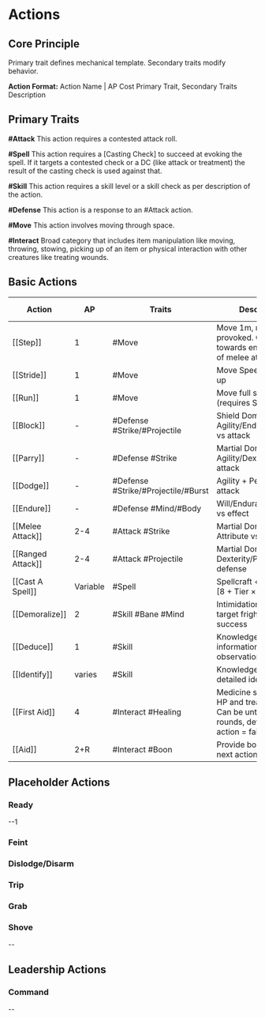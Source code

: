 # Actions

## Core Principle
Primary trait defines mechanical template. Secondary traits modify behavior.

**Action Format:**
Action Name | AP Cost
Primary Trait, Secondary Traits
Description

## Primary Traits

**#Attack**
This action requires a contested attack roll.

**#Spell**
This action requires a [Casting Check] to succeed at evoking the spell. If it targets a contested check or a DC (like attack or treatment) the result of the casting check is used against that.

**#Skill**
This action requires a skill level or a skill check as per description of the action.

**#Defense**
This action is a response to an #Attack action.

**#Move**
This action involves moving through space.

**#Interact**
Broad category that includes item manipulation like moving, throwing, stowing, picking up of an item or physical interaction with other creatures like treating wounds.

## Basic Actions

| Action            | AP       | Traits                              | Description                                                                                               | Enhanced by                           |
| ----------------- | -------- | ----------------------------------- | --------------------------------------------------------------------------------------------------------- | ------------------------------------- |
| [[Step]]          | 1        | #Move                               | Move 1m, no reactions provoked. Can step towards enemy as part of melee attack                            | -                                     |
| [[Stride]]        | 1        | #Move                               | Move Speed/2 rounded up                                                                                   | -                                     |
| [[Run]]           | 1        | #Move                               | Move full speed (requires Stride prior)                                                                   | -                                     |
| [[Block]]         | -        | #Defense #Strike/#Projectile        | Shield Domain + Agility/Endurance/Might vs attack                                                         | -                                     |
| [[Parry]]         | -        | #Defense #Strike                    | Martial Domain + Agility/Dexterity vs attack                                                              | -                                     |
| [[Dodge]]         | -        | #Defense #Strike/#Projectile/#Burst | Agility + Perception vs attack                                                                            | -                                     |
| [[Endure]]        | -        | #Defense #Mind/#Body                | Will/Endurance + skill vs effect                                                                          | -                                     |
| [[Melee Attack]]  | 2-4      | #Attack #Strike                     | Martial Domain + Attribute vs defense                                                                     | -                                     |
| [[Ranged Attack]] | 2-4      | #Attack #Projectile                 | Martial Domain + Dexterity/Perception vs defense                                                          | -                                     |
| [[Cast A Spell]]  | Variable | #Spell                              | Spellcraft + Wit vs DC [8 + Tier × 2]                                                                     | -                                     |
| [[Demoralize]]    | 2        | #Skill #Bane #Mind                  | Intimidation vs Endure, target frightened on success                                                      | [[Fuck I'm Out]], [[Into the Battle]] |
| [[Deduce]]        | 1        | #Skill                              | Knowledge skills for information through observation                                                      | -                                     |
| [[Identify]]      | varies   | #Skill                              | Knowledge skills for detailed identification                                                              | -                                     |
| [[First Aid]]     | 4        | #Interact #Healing                  | Medicine skill, restore HP and treat conditions. Can be untrained in 3 rounds, defensive action = failure | [[First Responder]]                   |
| [[Aid]]           | 2+R      | #Interact #Boon                     | Provide bonus to ally's next action                                                                       | [[Inspirer]]                          |

## Placeholder Actions

### Ready
--1

### Feint
### Dislodge/Disarm
### Trip
### Grab
### Shove


--

## Leadership Actions

### Command
--


